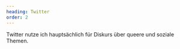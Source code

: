 ```yaml
---
heading: Twitter
order: 2
---
```

Twitter nutze ich hauptsächlich für Diskurs über queere und soziale Themen.
